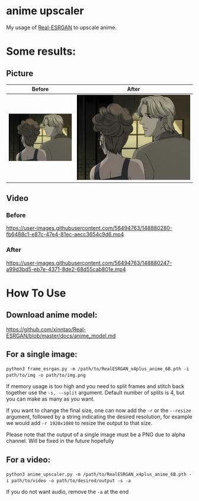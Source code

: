 # anime upscaler

My usage of [Real-ESRGAN](https://github.com/xinntao/Real-ESRGAN) to upscale anime.

# Some results:

## Picture

Before            |  After
:-------------------------:|:-------------------------:
![](test_img/random_test_frame.jpg)  |  ![](test_img/random_test_frame_out.jpg)

## Video

### Before

https://user-images.githubusercontent.com/56494763/148880280-fb6488c1-e87c-47e4-81ec-aecc3654c9d6.mp4

### After

https://user-images.githubusercontent.com/56494763/148880247-a99d3bd5-eb7e-4371-8de2-68d55cab801e.mp4

# How To Use

## Download anime model:

https://github.com/xinntao/Real-ESRGAN/blob/master/docs/anime_model.md

## For a single image:

`python3 frame_esrgan.py -m /path/to/RealESRGAN_x4plus_anime_6B.pth -i path/to/img -o path/to/img.png`

If memory usage is too high and you need to split frames and stitch back together use the `-s, --split` argument. Default number of splits is 4, but you can make as many as you want.

If you want to change the final size, one can now add the `-r` or the `--resize` argument, followed by a string indicating the desired resolution, for example we would add `-r 1920x1080` to resize the output to that size.

Please note that the output of a single image must be a PNG due to alpha channel. Will be fixed in the future hopefully

## For a video:

`python3 anime_upscaler.py -m /path/to/RealESRGAN_x4plus_anime_6B.pth -i path/to/video -o path/to/desired/output -s -a`

If you do not want audio, remove the `-a` at the end

